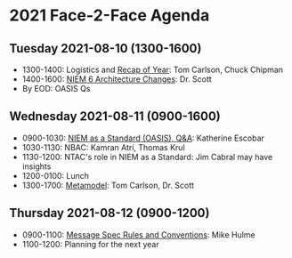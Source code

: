 # 2021 Face-2-Face Agenda

## Tuesday 2021-08-10 (1300-1600)

- 1300-1400: Logistics and [Recap of Year](recap-of-year.md): Tom Carlson, Chuck Chipman
- 1400-1600: [NIEM 6 Architecture Changes](niem-6-architecture-changes.md): Dr. Scott
- By EOD: OASIS Qs

## Wednesday 2021-08-11 (0900-1600)

- 0900-1030: [NIEM as a Standard (OASIS), Q&A](oasis-questions.md): Katherine Escobar
- 1030-1130: NBAC: Kamran Atri, Thomas Krul
- 1130-1200: NTAC's role in NIEM as a Standard: Jim Cabral may have insights
- 1200-0100: Lunch
- 1300-1700: [Metamodel](metamodel.md): Tom Carlson, Dr. Scott

## Thursday 2021-08-12 (0900-1200)

- 0900-1100: [Message Spec Rules and Conventions](message-spec-rules-and-conventions.md): Mike Hulme
- 1100-1200: Planning for the next year
